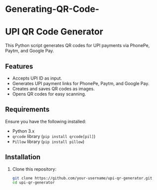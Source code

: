 # Generating-QR-Code-
# UPI QR Code Generator  

This Python script generates QR codes for UPI payments via PhonePe, Paytm, and Google Pay.  

## Features  
- Accepts UPI ID as input.  
- Generates UPI payment links for PhonePe, Paytm, and Google Pay.  
- Creates and saves QR codes as images.  
- Opens QR codes for easy scanning.  

## Requirements  
Ensure you have the following installed:  
- Python 3.x  
- `qrcode` library (`pip install qrcode[pil]`)  
- `Pillow` library (`pip install pillow`)  

## Installation  
1. Clone this repository:  
   ```bash
   git clone https://github.com/your-username/upi-qr-generator.git
   cd upi-qr-generator
